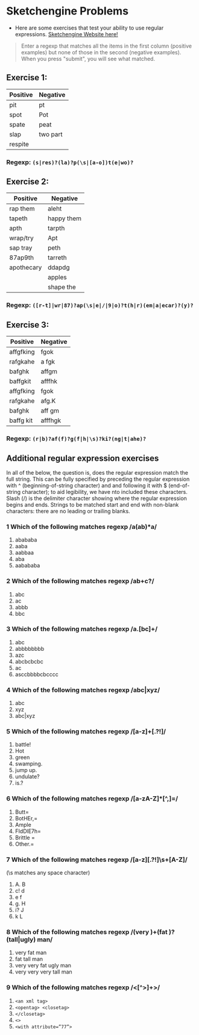 # Sketchengine Problems

- Here are some exercises that test your ability to use regular expressions.
  [Sketchengine Website here!](https://regex.sketchengine.co.uk/)

> Enter a regexp that matches all the items in the first column (positive examples) but none
> of those in the second (negative examples). When you press "submit", you will see what matched.

## Exercise 1:

| Positive | Negative |
| -------- | -------- |
| pit      | pt       |
| spot     | Pot      |
| spate    | peat     |
| slap     | two part |
| respite  |          |

### Regexp: `(s|res)?(la)?p(\s|[a-o])t(e|wo)?`

## Exercise 2:

| Positive   | Negative   |
| ---------- | ---------- |
| rap them   | aleht      |
| tapeth     | happy them |
| apth       | tarpth     |
| wrap/try   | Apt        |
| sap tray   | peth       |
| 87ap9th    | tarreth    |
| apothecary | ddapdg     |
|            | apples     |
|            | shape the  |

### Regexp: `([r-t]|wr|87)?ap(\s|e|/|9|o)?t(h|r)(em|a|ecar)?(y)?`

## Exercise 3:

| Positive  | Negative |
| --------- | -------- |
| affgfking | fgok     |
| rafgkahe  | a fgk    |
| bafghk    | affgm    |
| baffgkit  | afffhk   |
| affgfking | fgok     |
| rafgkahe  | afg.K    |
| bafghk    | aff gm   |
| baffg kit | afffhgk  |

### Regexp: `(r|b)?af(f)?g(f|h|\s)?ki?(ng|t|ahe)?`

## Additional regular expression exercises

In all of the below, the question is, does the regular expression match the full string. This can be fully specified by preceding the regular expression with ^ (beginning-of-string character) and and following it with $ (end-of-string character); to aid legibility, we have nto included these characters. Slash (/) is the delimiter character showing where the regular expression begins and ends. Strings to be matched start and end with non-blank characters: there are no leading or trailing blanks.

### 1 Which of the following matches regexp /a(ab)\*a/

1. abababa
2. aaba
3. aabbaa
4. aba
5. aabababa

### 2 Which of the following matches regexp /ab+c?/

1. abc
2. ac
3. abbb
4. bbc

### 3 Which of the following matches regexp /a.[bc]+/

1. abc
2. abbbbbbbb
3. azc
4. abcbcbcbc
5. ac
6. asccbbbbcbcccc

### 4 Which of the following matches regexp /abc|xyz/

1. abc
2. xyz
3. abc|xyz

### 5 Which of the following matches regexp /[a-z]+[\.\?!]/

1. battle!
2. Hot
3. green
4. swamping.
5. jump up.
6. undulate?
7. is.?

### 6 Which of the following matches regexp /[a-zA-Z]\*[^,]=/

1. Butt=
2. BotHEr,=
3. Ample
4. FIdDlE7h=
5. Brittle =
6. Other.=

### 7 Which of the following matches regexp /[a-z][\.\?!]\s+[A-Z]/

(\s matches any space character)

1. A. B
2. c! d
3. e f
4. g. H
5. i? J
6. k L

### 8 Which of the following matches regexp /(very )+(fat )?(tall|ugly) man/

1. very fat man
2. fat tall man
3. very very fat ugly man
4. very very very tall man

### 9 Which of the following matches regexp /<[^>]+>/

1. `<an xml tag>`
2. `<opentag> <closetag>`
3. `</closetag>`
4. `<>`
5. `<with attribute=”77”>`
